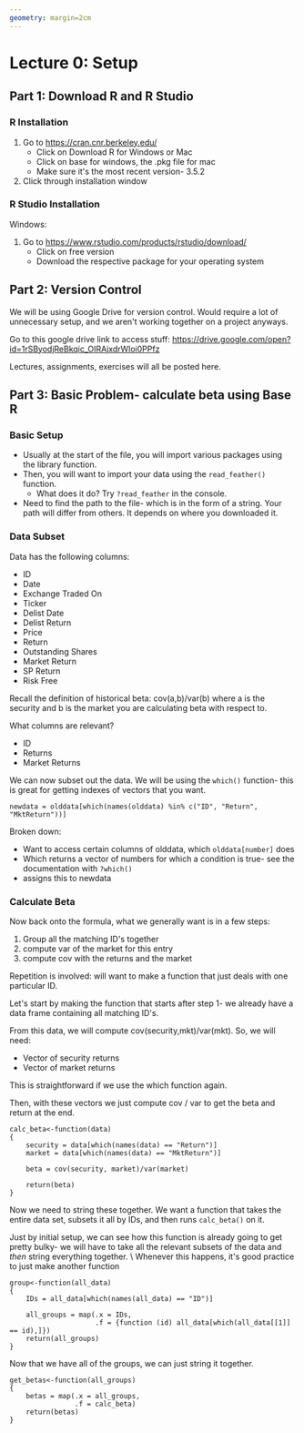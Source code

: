 ```yaml
---
geometry: margin=2cm
---
```

# Lecture 0: Setup

## Part 1: Download R and R Studio
### R Installation

1. Go to https://cran.cnr.berkeley.edu/
    * Click on Download R for Windows or Mac
    * Click on base for windows, the .pkg file for mac
    * Make sure it's the most recent version- 3.5.2
2. Click through installation window


### R Studio Installation
Windows:

1. Go to https://www.rstudio.com/products/rstudio/download/
    * Click on free version
    * Download the respective package for your operating system

## Part 2: Version Control
We will be using Google Drive for version control. Would require a lot of unnecessary setup, and we aren't working together on a project anyways.

Go to this google drive link to access stuff:
https://drive.google.com/open?id=1rSByodjReBkqic_OIRAjxdrWloi0PPfz

Lectures, assignments, exercises will all be posted here.

## Part 3: Basic Problem- calculate beta using Base R

### Basic Setup
* Usually at the start of the file, you will import various packages using the library function. 
* Then, you will want to import your data using the `read_feather()` function.
    * What does it do? Try `?read_feather` in the console.
* Need to find the path to the file- which is in the form of a string. Your path will differ from others. It depends on where you downloaded it.

### Data Subset
Data has the following columns:

* ID
* Date
* Exchange Traded On
* Ticker
* Delist Date
* Delist Return
* Price
* Return
* Outstanding Shares
* Market Return
* SP Return
* Risk Free

Recall the definition of historical beta: cov(a,b)/var(b) where a is the security and b is the market you are calculating beta with respect to. 

What columns are relevant?
* ID
* Returns
* Market Returns

We can now subset out the data. We will be using the `which()` function- this is great for getting indexes of vectors that you want.
```
newdata = olddata[which(names(olddata) %in% c("ID", "Return", "MktReturn"))]
```
Broken down:

* Want to access certain columns of olddata, which `olddata[number]` does
* Which returns a vector of numbers for which a condition is true- see the documentation with `?which()`
* assigns this to newdata

### Calculate Beta
Now back onto the formula, what we generally want is in a few steps:
1. Group all the matching ID's together
2. compute var of the market for this entry
3. compute cov with the returns and the market

Repetition is involved: will want to make a function that just deals with one particular ID.

Let's start by making the function that starts after step 1- we already have a data frame containing all matching ID's.

From this data, we will compute cov(security,mkt)/var(mkt). So, we will need:

* Vector of security returns
* Vector of market returns

This is straightforward if we use the which function again.

Then, with these vectors we just compute cov / var to get the beta and return at the end.

```
calc_beta<-function(data)
{
    security = data[which(names(data) == "Return")]
    market = data[which(names(data) == "MktReturn")]

    beta = cov(security, market)/var(market)

    return(beta)
}
```

Now we need to string these together. We want a function that takes the entire data set, subsets it all by IDs, and then runs `calc_beta()` on it.

Just by initial setup, we can see how this function is already going to get pretty bulky- we will have to take all the relevant subsets of the data and *then* string everything together. 
\\ Whenever this happens, it's good practice to just make another function

```
group<-function(all_data)
{
    IDs = all_data[which(names(all_data) == "ID")]

    all_groups = map(.x = IDs,
                     .f = {function (id) all_data[which(all_data[[1]] == id),]})
    return(all_groups)
}
```

Now that we have all of the groups, we can just string it together.
```
get_betas<-function(all_groups)
{
    betas = map(.x = all_groups,
                .f = calc_beta)
    return(betas)
}
```
